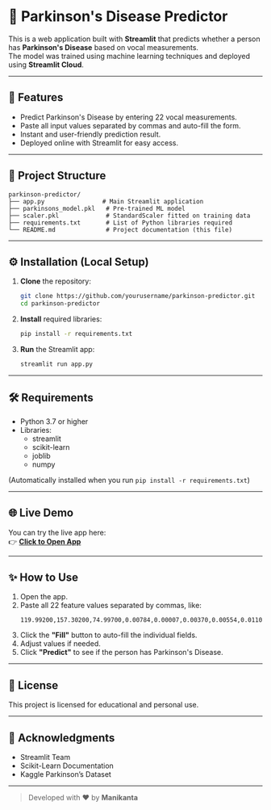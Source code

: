 # 🧠 Parkinson's Disease Predictor

This is a web application built with **Streamlit** that predicts whether a person has **Parkinson's Disease** based on vocal measurements.  
The model was trained using machine learning techniques and deployed using **Streamlit Cloud**.

---

## 🚀 Features

- Predict Parkinson's Disease by entering 22 vocal measurements.
- Paste all input values separated by commas and auto-fill the form.
- Instant and user-friendly prediction result.
- Deployed online with Streamlit for easy access.

---

## 📂 Project Structure

```
parkinson-predictor/
├── app.py                # Main Streamlit application
├── parkinsons_model.pkl   # Pre-trained ML model
├── scaler.pkl             # StandardScaler fitted on training data
├── requirements.txt       # List of Python libraries required
└── README.md              # Project documentation (this file)
```

---

## ⚙️ Installation (Local Setup)

1. **Clone** the repository:
   ```bash
   git clone https://github.com/yourusername/parkinson-predictor.git
   cd parkinson-predictor
   ```

2. **Install** required libraries:
   ```bash
   pip install -r requirements.txt
   ```

3. **Run** the Streamlit app:
   ```bash
   streamlit run app.py
   ```

---

## 🛠 Requirements

- Python 3.7 or higher
- Libraries:
  - streamlit
  - scikit-learn
  - joblib
  - numpy

(Automatically installed when you run `pip install -r requirements.txt`)

---

## 🌐 Live Demo

You can try the live app here:  
👉 [**Click to Open App**](https://your-streamlit-deployment-link)

---

## ✨ How to Use

1. Open the app.
2. Paste all 22 feature values separated by commas, like:
   ```
   119.99200,157.30200,74.99700,0.00784,0.00007,0.00370,0.00554,0.01109,0.04374,0.42600,0.02182,0.03130,0.02971,0.06545,0.02211,21.03300,0.414783,0.815285,-4.813031,0.266482,2.301442,0.284654
   ```
3. Click the **"Fill"** button to auto-fill the individual fields.
4. Adjust values if needed.
5. Click **"Predict"** to see if the person has Parkinson's Disease.

---

## 📜 License

This project is licensed for educational and personal use.

---

## 🤝 Acknowledgments

- Streamlit Team
- Scikit-Learn Documentation
- Kaggle Parkinson’s Dataset

---

> Developed with ❤️ by **Manikanta**
